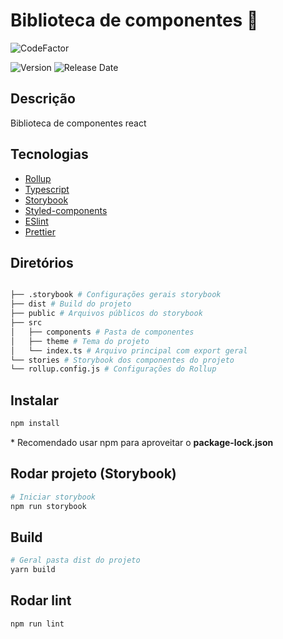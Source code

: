 <!-- markdownlint-disable -->
# Biblioteca de componentes 🧩

![CodeFactor](https://www.codefactor.io/repository/github/ruyfreire/ui-app/badge)

![Version](https://img.shields.io/github/package-json/v/ruyfreire/ui-app?label=Version&color=blue)
![Release Date](https://img.shields.io/github/release-date/ruyfreire/ui-app?label=Release-date&color=green&message=data)

## Descrição

Biblioteca de componentes react

## Tecnologias

- [Rollup](https://github.com/rollup/rollup)
- [Typescript](https://github.com/microsoft/TypeScript)
- [Storybook](https://github.com/storybookjs/storybook)
- [Styled-components](https://github.com/styled-components/styled-components)
- [ESlint](https://github.com/eslint/eslint)
- [Prettier](https://github.com/prettier/prettier)

## Diretórios

```bash

├── .storybook # Configurações gerais storybook
├── dist # Build do projeto
├── public # Arquivos públicos do storybook
├── src
│   ├── components # Pasta de componentes
│   ├── theme # Tema do projeto
│   └── index.ts # Arquivo principal com export geral
└── stories # Storybook dos componentes do projeto
└── rollup.config.js # Configurações do Rollup
```

## Instalar

```bash
npm install
```
\* Recomendado usar npm para aproveitar o **package-lock.json**

## Rodar projeto (Storybook)

```bash
# Iniciar storybook
npm run storybook
```

## Build

```bash
# Geral pasta dist do projeto
yarn build
```

## Rodar lint

```bash
npm run lint
```
